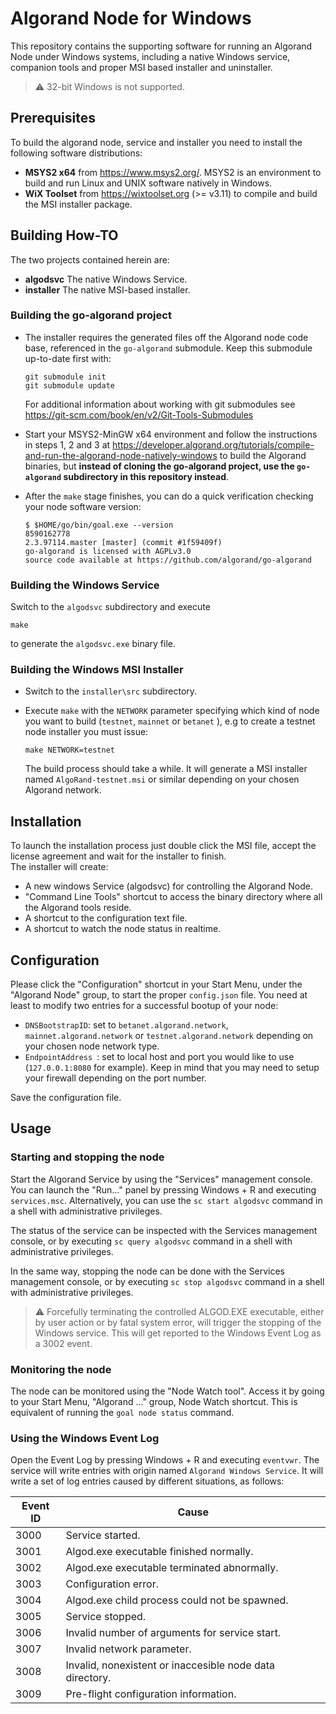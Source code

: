 # Algorand Node for Windows

This repository contains the supporting software for running an Algorand Node under Windows systems, including a native Windows service, companion tools and proper MSI based installer and uninstaller.

> :warning: 32-bit Windows is not supported.

## Prerequisites

To build the algorand node, service and installer you need  to install the following software distributions:

* **MSYS2 x64** from https://www.msys2.org/.  MSYS2 is an environment to build and run Linux and UNIX software natively in Windows.
* **WiX Toolset** from https://wixtoolset.org (>= v3.11) to compile and build the MSI installer package. 

## Building How-TO

The two projects contained herein are: 

* **algodsvc** The native Windows Service.
* **installer** The native MSI-based installer.

### Building the go-algorand project

* The installer requires the generated files off the Algorand node code base, referenced in the `go-algorand` submodule. Keep this submodule up-to-date first with:

    ```
    git submodule init
    git submodule update
    ```

  For additional information about working with git submodules see https://git-scm.com/book/en/v2/Git-Tools-Submodules

* Start your MSYS2-MinGW x64 environment and follow the instructions in steps 1, 2 and 3 at https://developer.algorand.org/tutorials/compile-and-run-the-algorand-node-natively-windows to build the Algorand binaries, but **instead of cloning the go-algorand project, use the `go-algorand` subdirectory in this repository instead**.  

* After the `make` stage finishes, you can do a quick verification checking your node software version:

    ```
    $ $HOME/go/bin/goal.exe --version
    8590162778
    2.3.97114.master [master] (commit #1f59409f)
    go-algorand is licensed with AGPLv3.0
    source code available at https://github.com/algorand/go-algorand
    ```

### Building the Windows Service

Switch to the `algodsvc` subdirectory and execute 

```
make
```

to generate the `algodsvc.exe` binary file.

### Building the Windows MSI Installer

* Switch to the `installer\src` subdirectory.
* Execute `make` with the `NETWORK` parameter specifying which kind of node you want to build (`testnet`, `mainnet` or `betanet` ), e.g to create a testnet node installer you must issue:

    ```
    make NETWORK=testnet
    ```

    The build process should take a while.  It will generate a MSI installer named  `AlgoRand-testnet.msi`  or similar depending on your chosen Algorand network.


## Installation

To launch the installation process just double click the MSI file, accept the license agreement and wait for the installer to finish.  
The installer will create:

* A new windows Service (algodsvc) for controlling the Algorand Node.
* "Command Line Tools" shortcut to access the binary directory where all the Algorand tools reside.
* A shortcut to the configuration text file.
* A shortcut to watch the node status in realtime.

## Configuration

Please click  the "Configuration" shortcut in your Start Menu, under the "Algorand Node" group, to start the proper `config.json` file. You need at least to modify two entries for a successful bootup of your node:

* `DNSBootstrapID`:  set to `betanet.algorand.network`, `mainnet.algorand.network` or `testnet.algorand.network` depending on your chosen node network type.
* `EndpointAddress `: set to local host and port you would like to use (`127.0.0.1:8080` for example).  Keep in mind that you may need to setup your firewall depending on the port number.

Save the configuration file. 

## Usage

### Starting and stopping the node

Start the Algorand Service by using the "Services" management console. You can launch the "Run..." panel by pressing Windows + R and executing `services.msc`. Alternatively, you can use the `sc start algodsvc` command in a shell with administrative privileges.

The status of the service can be inspected with the Services management console, or by executing `sc query algodsvc` command in a shell with administrative privileges.

In the same way, stopping the node can be done  with the Services management console, or by executing `sc stop algodsvc` command in a shell with administrative privileges.

> :warning: Forcefully terminating the controlled ALGOD.EXE executable, either by user action or by fatal system error, will trigger the stopping of the Windows service. This will get reported to the Windows Event Log as a 3002 event.

### Monitoring the node

The node can be monitored using the "Node Watch tool". Access it by going to your Start Menu, "Algorand ..." group, Node Watch shortcut. This is equivalent of running the `goal node status` command. 

### Using the Windows Event Log

Open the Event Log by pressing Windows + R and executing `eventvwr`. The service will write entries with origin named `Algorand Windows Service`. It will write a set of log entries caused by different situations, as follows:

| Event ID | Cause |
|----------| ----- |
| 3000 | Service started. |
| 3001 | Algod.exe executable finished normally. |
3002 | Algod.exe executable terminated abnormally.
3003 | Configuration error.
3004 | Algod.exe child process could not be spawned.
3005 | Service stopped.
3006 | Invalid number of arguments for service start.
3007 | Invalid network parameter.
3008 | Invalid, nonexistent or inaccesible node data directory.
3009 | Pre-flight configuration information.




